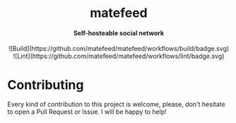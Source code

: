 <div align="center">
  <h1>matefeed</h1>
  <h4 align="center">Self-hosteable social network</h4>
</div>

<div align="center">
  ![Build](https://github.com/matefeed/matefeed/workflows/build/badge.svg)
  ![Lint](https://github.com/matefeed/matefeed/workflows/lint/badge.svg)
</div>

# Contributing

Every kind of contribution to this project is welcome, please, don't hesitate
to open a Pull Request or Issue. I will be happy to help!
